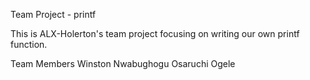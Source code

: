 Team Project - printf

This is ALX-Holerton's team project focusing on writing our own printf function.

Team Members
Winston Nwabughogu
Osaruchi Ogele
